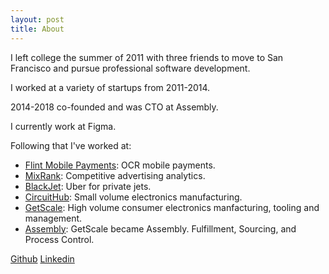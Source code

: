 ```yaml
---
layout: post
title: About
---
```


  I left college the summer of 2011 with three friends to move to 
  San Francisco and pursue professional software development.
  
  I worked at a variety of startups from 2011-2014.
  
  2014-2018 co-founded and was CTO at Assembly.
  
  I currently work at Figma.

<span><!-- break --></span>

  Following that I've worked at: 

*  [Flint Mobile Payments](https://www.flint.com/): OCR mobile payments.
*  [MixRank](http://mixrank.com): Competitive advertising analytics.
*  [BlackJet](http://blackjet.com): Uber for private jets.
*  [CircuitHub](http://circuithub.com): Small volume electronics manufacturing.
*  [GetScale](http://getscale.com): High volume consumer electronics manfacturing, tooling and management.
*  [Assembly](http://assembly.com): GetScale became Assembly. Fulfillment, Sourcing, and Process Control.

  [Github](https://github.com/kvey)
  [Linkedin](http://www.linkedin.com/pub/colton-pierson/48/ab2/a)
